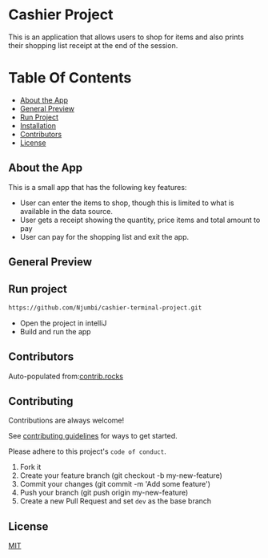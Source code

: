 # Cashier Project

This is an application that allows users to shop for items and also prints their shopping list receipt at the end of the session.

# Table Of Contents
* [About the App](#about-the-app)
* [General Preview](#general-preview)
* [Run Project](#run-project)
* [Installation](#installation)
* [Contributors](#contributors)
* [License](#license)

## About the App
This is a small app that has the following key features:
- User can enter the items to shop, though this is limited to what is available in the data source.
- User gets a receipt showing the quantity, price items and total amount to pay
- User can pay for the shopping list and exit the app.

## General Preview

## Run project
```bash
https://github.com/Njumbi/cashier-terminal-project.git
```
- Open the project in intelliJ
- Build and run the app

## Contributors
Auto-populated from:[contrib.rocks](https://contrib.rocks)

## Contributing
Contributions are always welcome!

See [contributing guidelines](https://github.com/github/docs/blob/main/CONTRIBUTING.md) for ways to get started.

Please adhere to this project's `code of conduct`.


1. Fork it
2. Create your feature branch (git checkout -b my-new-feature)
3. Commit your changes (git commit -m 'Add some feature')
4. Push your branch (git push origin my-new-feature)
5. Create a new Pull Request and set ```dev``` as the base branch

## License

[MIT](https://choosealicense.com/licenses/mit/)